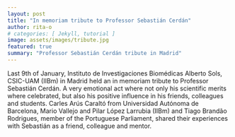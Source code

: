 ```yaml
---
layout: post
title: "In memoriam tribute to Professor Sebastián Cerdán"
author: rita-o
# categories: [ Jekyll, tutorial ]
image: assets/images/tribute.jpg
featured: true
summary: "Professor Sebastián Cerdán tribute in Madrid"
---
```

Last 9th of January, Instituto de Investigaciones Biomédicas Alberto Sols, CSIC-UAM (IIBm) in Madrid held an in memoriam tribute to Professor Sebastián Cerdán. A very emotional act where not only his scientific merits where celebrated, but also his positive influence in his friends, colleagues and students.
Carles Arús Caraltó from Universidad Autónoma de Barcelona, Mario Vallejo and Pilar López Larrubia (IIBm) and Tiago Brandão Rodrigues, member of the Portuguese Parliament, shared their experiences with Sebastián as a friend, colleague and mentor.
